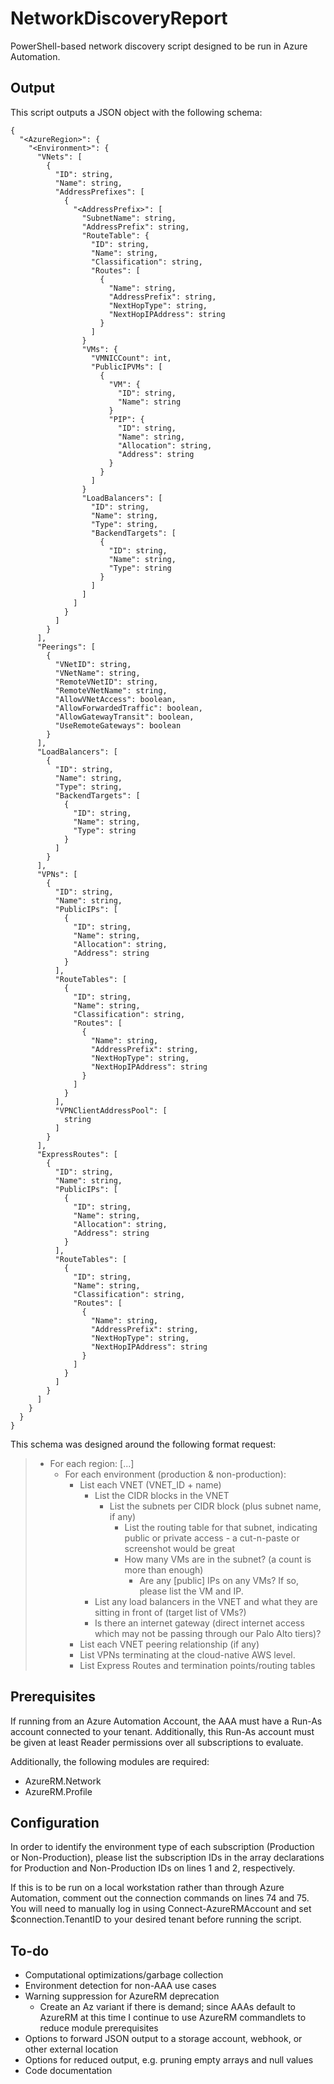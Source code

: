 # NetworkDiscoveryReport

PowerShell-based network discovery script designed to be run in Azure Automation.

## Output

This script outputs a JSON object with the following schema:
```
{
  "<AzureRegion>": {
    "<Environment>": {
      "VNets": [
        {
          "ID": string,
          "Name": string,
          "AddressPrefixes": [
            {
              "<AddressPrefix>": [
                "SubnetName": string,
                "AddressPrefix": string,
                "RouteTable": {
                  "ID": string,
                  "Name": string,
                  "Classification": string,
                  "Routes": [
                    {
                      "Name": string,
                      "AddressPrefix": string,
                      "NextHopType": string,
                      "NextHopIPAddress": string
                    }
                  ]
                }
                "VMs": {
                  "VMNICCount": int,
                  "PublicIPVMs": [
                    {
                      "VM": {
                        "ID": string,
                        "Name": string
                      }
                      "PIP": {
                        "ID": string,
                        "Name": string,
                        "Allocation": string,
                        "Address": string
                      }
                    }
                  ]
                }
                "LoadBalancers": [
                  "ID": string,
                  "Name": string,
                  "Type": string,
                  "BackendTargets": [
                    {
                      "ID": string,
                      "Name": string,
                      "Type": string
                    }
                  ]
                ]
              ]
            }
          ]
        }
      ],
      "Peerings": [
        {
          "VNetID": string,
          "VNetName": string,
          "RemoteVNetID": string,
          "RemoteVNetName": string,
          "AllowVNetAccess": boolean,
          "AllowForwardedTraffic": boolean,
          "AllowGatewayTransit": boolean,
          "UseRemoteGateways": boolean
        }
      ],
      "LoadBalancers": [
        {
          "ID": string,
          "Name": string,
          "Type": string,
          "BackendTargets": [
            {
              "ID": string,
              "Name": string,
              "Type": string
            }
          ]
        }
      ],
      "VPNs": [
        {
          "ID": string,
          "Name": string,
          "PublicIPs": [
            {
              "ID": string,
              "Name": string,
              "Allocation": string,
              "Address": string
            }
          ],
          "RouteTables": [
            {
              "ID": string,
              "Name": string,
              "Classification": string,
              "Routes": [
                {
                  "Name": string,
                  "AddressPrefix": string,
                  "NextHopType": string,
                  "NextHopIPAddress": string
                }
              ]
            }
          ],
          "VPNClientAddressPool": [
            string
          ]
        }
      ],
      "ExpressRoutes": [
        {
          "ID": string,
          "Name": string,
          "PublicIPs": [
            {
              "ID": string,
              "Name": string,
              "Allocation": string,
              "Address": string
            }
          ],
          "RouteTables": [
            {
              "ID": string,
              "Name": string,
              "Classification": string,
              "Routes": [
                {
                  "Name": string,
                  "AddressPrefix": string,
                  "NextHopType": string,
                  "NextHopIPAddress": string
                }
              ]
            }
          ]
        }
      ]
    }
  }
}
```

This schema was designed around the following format request:
> - For each region: [...]
>   - For each environment (production & non-production):
>     - List each VNET (VNET_ID + name)
>       - List the CIDR blocks in the VNET
>         - List the subnets per CIDR block (plus subnet name, if any)
>           - List the routing table for that subnet, indicating public or private access - a cut-n-paste or screenshot would be great
>           - How many VMs are in the subnet? (a count is more than enough)
>             - Are any [public] IPs on any VMs?  If so, please list the VM and IP.
>       - List any load balancers in the VNET and what they are sitting in front of (target list of VMs?)
>       - Is there an internet gateway (direct internet access which may not be passing through our Palo Alto tiers)?
>     - List each VNET peering relationship (if any)
>     - List VPNs terminating at the cloud-native AWS level.
>     - List Express Routes and termination points/routing tables

## Prerequisites

If running from an Azure Automation Account, the AAA must have a Run-As account connected to your tenant. Additionally, this Run-As account must be given at least Reader permissions over all subscriptions to evaluate.

Additionally, the following modules are required:
- AzureRM.Network
- AzureRM.Profile

## Configuration

In order to identify the environment type of each subscription (Production or Non-Production), please list the subscription IDs in the array declarations for Production and Non-Production IDs on lines 1 and 2, respectively.

If this is to be run on a local workstation rather than through Azure Automation, comment out the connection commands on lines 74 and 75. You will need to manually log in using Connect-AzureRMAccount and set $connection.TenantID to your desired tenant before running the script.

## To-do

- Computational optimizations/garbage collection
- Environment detection for non-AAA use cases
- Warning suppression for AzureRM deprecation
  - Create an Az variant if there is demand; since AAAs default to AzureRM at this time I continue to use AzureRM commandlets to reduce module prerequisites
- Options to forward JSON output to a storage account, webhook, or other external location
- Options for reduced output, e.g. pruning empty arrays and null values
- Code documentation
